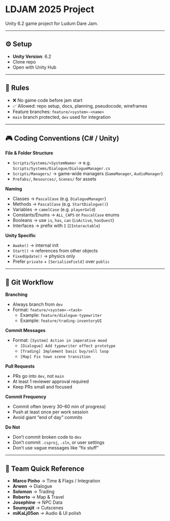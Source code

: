 # LDJAM 2025 Project
Unity 6.2 game project for Ludum Dare Jam.

---

## ⚙️ Setup
- **Unity Version**: 6.2  
- Clone repo  
- Open with Unity Hub  

---

## 📜 Rules
- ❌ No game code before jam start  
- ✅ Allowed: repo setup, docs, planning, pseudocode, wireframes  
- Feature branches: `feature/<system>-<name>`  
- `main` branch protected, `dev` used for integration  

---

## 🎮 Coding Conventions (C# / Unity)
**File & Folder Structure**
- `Scripts/Systems/<SystemName>` → e.g. `Scripts/Systems/Dialogue/DialogueManager.cs`  
- `Scripts/Managers/` → game-wide managers (`GameManager`, `AudioManager`)  
- `Prefabs/`, `Resources/`, `Scenes/` for assets  

**Naming**
- Classes → `PascalCase` (e.g. `DialogueManager`)  
- Methods → `PascalCase` (e.g. `StartDialogue()`)  
- Variables → `camelCase` (e.g. `playerGold`)  
- Constants/Enums → `ALL_CAPS` or `PascalCase` enums  
- Booleans → use `is`, `has`, `can` (`isActive`, `hasQuest`)  
- Interfaces → prefix with `I` (`IInteractable`)  

**Unity Specific**
- `Awake()` → internal init  
- `Start()` → references from other objects  
- `FixedUpdate()` → physics only  
- Prefer `private` + `[SerializeField]` over `public`  

---

## 💾 Git Workflow

**Branching**
- Always branch from `dev`  
- Format: `feature/<system>-<task>`  
  - Example: `feature/dialogue-typewriter`  
  - Example: `feature/trading-inventoryUI`

**Commit Messages**
- Format: `[System] Action in imperative mood`  
  - `[Dialogue] Add typewriter effect prototype`  
  - `[Trading] Implement basic buy/sell loop`  
  - `[Map] Fix town scene transition`  

**Pull Requests**
- PRs go into `dev`, not `main`  
- At least 1 reviewer approval required  
- Keep PRs small and focused  

**Commit Frequency**
- Commit often (every 30–60 min of progress)  
- Push at least once per work session  
- Avoid giant “end of day” commits  

**Do Not**
- Don’t commit broken code to `dev`  
- Don’t commit `.csproj`, `.sln`, or user settings  
- Don’t use vague messages like “fix stuff”  

---

## 👥 Team Quick Reference
- **Marco Pinho** → Time & Flags / Integration  
- **Arwen** → Dialogue  
- **Solomon** → Trading  
- **Roberto** → Map & Travel  
- **Josephine** → NPC Data  
- **Soumyajit** → Cutscenes  
- **miKaLj05on** → Audio & UI polish  